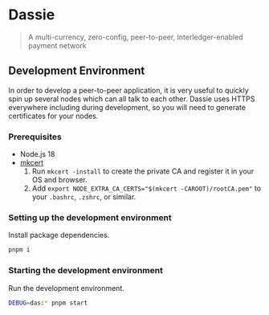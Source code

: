 # Dassie

> A multi-currency, zero-config, peer-to-peer, Interledger-enabled payment network

## Development Environment

In order to develop a peer-to-peer application, it is very useful to quickly spin up several nodes which can all talk to each other. Dassie uses HTTPS everywhere including during development, so you will need to generate certificates for your nodes.

### Prerequisites

- Node.js 18
- [mkcert](https://github.com/FiloSottile/mkcert)
  1. Run `mkcert -install` to create the private CA and register it in your OS and browser.
  2. Add `export NODE_EXTRA_CA_CERTS="$(mkcert -CAROOT)/rootCA.pem"` to your `.bashrc`, `.zshrc`, or similar.

### Setting up the development environment

Install package dependencies.

```sh
pnpm i
```

### Starting the development environment

Run the development environment.

```sh
DEBUG=das:* pnpm start
```
